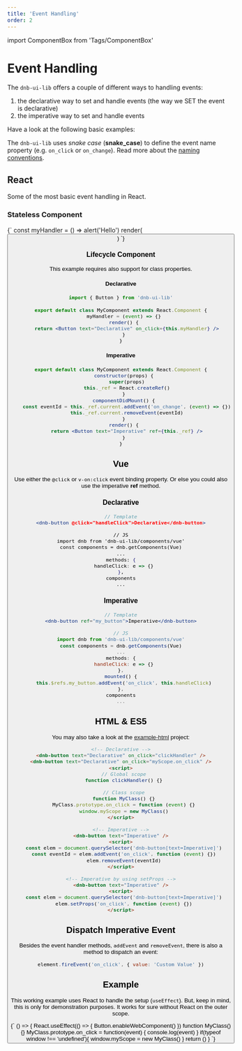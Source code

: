 ```yaml
---
title: 'Event Handling'
order: 2
---
```


import ComponentBox from 'Tags/ComponentBox'

# Event Handling

The `dnb-ui-lib` offers a couple of different ways to handling events:

1. the declarative way to set and handle events (the way we SET the event is declarative)
1. the imperative way to set and handle events

Have a look at the following basic examples:

The `dnb-ui-lib` uses _snake case_ (**snake_case**) to define the event name property (e.g. `on_click` or `on_change`). Read more about the [naming conventions](uilib/development/naming).

## React

Some of the most basic event handling in React.

### Stateless Component

<ComponentBox useRender>
{`
const myHandler = () => alert('Hello')
render(<Button text="Declarative" on_click={myHandler} />)
`}
</ComponentBox>

### Lifecycle Component

This example requires also support for class properties.

#### Declarative

```jsx
import { Button } from 'dnb-ui-lib'

export default class MyComponent extends React.Component {
  myHandler = (event) => {}
  render() {
    return <Button text="Declarative" on_click={this.myHandler} />
  }
}
```

#### Imperative

```jsx
export default class MyComponent extends React.Component {
  constructor(props) {
    super(props)
    this._ref = React.createRef()
  }
  componentDidMount() {
    const eventId = this._ref.current.addEvent('on_change', (event) => {})
    this._ref.current.removeEvent(eventId)
  }
  render() {
    return <Button text="Imperative" ref={this._ref} />
  }
}
```

## Vue

Use either the `@click` or `v-on:click` event binding property.
Or else you could also use the imperative **ref** method.

### Declarative

```jsx
// Template
<dnb-button @click="handleClick">Declarative</dnb-button>

// JS
import dnb from 'dnb-ui-lib/components/vue'
const components = dnb.getComponents(Vue)
...
methods: {
  handleClick: e => {}
},
components
...
```

### Imperative

```jsx
// Template
<dnb-button ref="my_button">Imperative</dnb-button>

// JS
import dnb from 'dnb-ui-lib/components/vue'
const components = dnb.getComponents(Vue)
...
methods: {
  handleClick: e => {}
},
mounted() {
  this.$refs.my_button.addEvent('on_click', this.handleClick)
},
components
...
```

## HTML & ES5

You may also take a look at the [example-html](https://github.com/dnbexperience/eufemia-examples/tree/main/packages/example-html) project:

```html
<!-- Declarative -->
<dnb-button text="Declarative" on_click="clickHandler" />
<dnb-button text="Declarative" on_click="myScope.on_click" />
<script>
  // Global scope
  function clickHandler() {}

  // Class scope
  function MyClass() {}
  MyClass.prototype.on_click = function (event) {}
  window.myScope = new MyClass()
</script>

<!-- Imperative -->
<dnb-button text="Imperative" />
<script>
  const elem = document.querySelector('dnb-button[text=Imperative]')
  const eventId = elem.addEvent('on_click', function (event) {})
  elem.removeEvent(eventId)
</script>

<!-- Imperative by using setProps -->
<dnb-button text="Imperative" />
<script>
  const elem = document.querySelector('dnb-button[text=Imperative]')
  elem.setProps('on_click', function (event) {})
</script>
```

## Dispatch Imperative Event

Besides the event handler methods, `addEvent` and `removeEvent`, there is also a method to dispatch an event:

```js
element.fireEvent('on_click', { value: 'Custom Value' })
```

## Example

This working example uses React to handle the setup (`useEffect`). But, keep in mind, this is only for demonstration purposes. It works for sure without React on the outer scope.

<ComponentBox noFragments={false}>
{`
() => {
  React.useEffect(() => {
    Button.enableWebComponent()
  })
  function MyClass() {}
  MyClass.prototype.on_click = function(event) {
    console.log(event)
  }
  if(typeof window !== 'undefined'){
    window.myScope = new MyClass()
  }
  return (<dnb-button icon="chevron_right" text="Click me" on_click="myScope.on_click" />)
}
`}
</ComponentBox>
